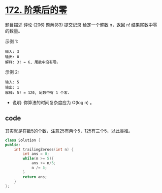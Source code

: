 # [172. 阶乘后的零](https://leetcode-cn.com/problems/factorial-trailing-zeroes/)

题目描述
评论 (206)
题解(83)
提交记录
给定一个整数 n，返回 n! 结果尾数中零的数量。

示例 1:

    输入: 3
    输出: 0
    解释: 3! = 6, 尾数中没有零。
示例 2:

    输入: 5
    输出: 1
    解释: 5! = 120, 尾数中有 1 个零.
- 说明: 你算法的时间复杂度应为 O(log n) 。

## code

其实就是在数5的个数，注意25有两个5，125有三个5，以此类推。
```c++
class Solution {
public:
    int trailingZeroes(int n) {
        int ans = 0;
        while(n >= 5){
            ans += n/5;
            n /= 5;
        }
        return ans;
    }
};
```